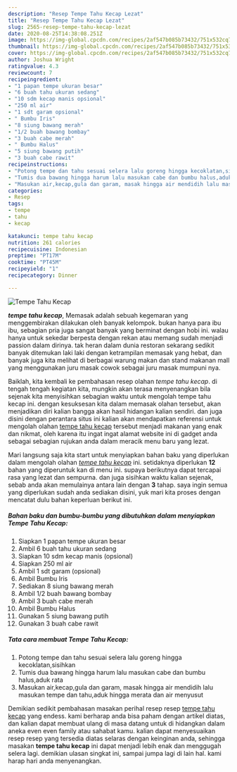 ```yaml
---
description: "Resep Tempe Tahu Kecap Lezat"
title: "Resep Tempe Tahu Kecap Lezat"
slug: 2565-resep-tempe-tahu-kecap-lezat
date: 2020-08-25T14:38:08.251Z
image: https://img-global.cpcdn.com/recipes/2af547b085b73432/751x532cq70/tempe-tahu-kecap-foto-resep-utama.jpg
thumbnail: https://img-global.cpcdn.com/recipes/2af547b085b73432/751x532cq70/tempe-tahu-kecap-foto-resep-utama.jpg
cover: https://img-global.cpcdn.com/recipes/2af547b085b73432/751x532cq70/tempe-tahu-kecap-foto-resep-utama.jpg
author: Joshua Wright
ratingvalue: 4.3
reviewcount: 7
recipeingredient:
- "1 papan tempe ukuran besar"
- "6 buah tahu ukuran sedang"
- "10 sdm kecap manis opsional"
- "250 ml air"
- "1 sdt garam opsional"
- " Bumbu Iris"
- "8 siung bawang merah"
- "1/2 buah bawang bombay"
- "3 buah cabe merah"
- " Bumbu Halus"
- "5 siung bawang putih"
- "3 buah cabe rawit"
recipeinstructions:
- "Potong tempe dan tahu sesuai selera lalu goreng hingga kecoklatan,sisihkan"
- "Tumis dua bawang hingga harum lalu masukan cabe dan bumbu halus,aduk rata"
- "Masukan air,kecap,gula dan garam, masak hingga air mendidih lalu masukan tempe dan tahu,aduk hingga merata dan air menyusut"
categories:
- Resep
tags:
- tempe
- tahu
- kecap

katakunci: tempe tahu kecap 
nutrition: 261 calories
recipecuisine: Indonesian
preptime: "PT17M"
cooktime: "PT45M"
recipeyield: "1"
recipecategory: Dinner

---
```



![Tempe Tahu Kecap](https://img-global.cpcdn.com/recipes/2af547b085b73432/751x532cq70/tempe-tahu-kecap-foto-resep-utama.jpg)

<b><i>tempe tahu kecap</i></b>, Memasak adalah sebuah kegemaran yang menggembirakan dilakukan oleh banyak kelompok. bukan hanya para ibu ibu, sebagian pria juga sangat banyak yang berminat dengan hobi ini. walau hanya untuk sekedar berpesta dengan rekan atau memang sudah menjadi passion dalam dirinya. tak heran dalam dunia restoran sekarang sedikit banyak ditemukan laki laki dengan ketrampilan memasak yang hebat, dan banyak juga kita melihat di berbagai warung makan dan stand makanan mall yang menggunakan juru masak cowok sebagai juru masak mumpuni nya.



Baiklah, kita kembali ke pembahasan resep olahan <i>tempe tahu kecap</i>. di tengah tengah kegiatan kita, mungkin akan terasa menyenangkan bila sejenak kita menyisihkan sebagian waktu untuk mengolah tempe tahu kecap ini. dengan kesuksesan kita dalam memasak olahan tersebut, akan menjadikan diri kalian bangga akan hasil hidangan kalian sendiri. dan juga disini dengan perantara situs ini kalian akan mendapatkan referensi untuk mengolah olahan <u>tempe tahu kecap</u> tersebut menjadi makanan yang enak dan nikmat, oleh karena itu ingat ingat alamat website ini di gadget anda sebagai sebagian rujukan anda dalam meracik menu baru yang lezat.


Mari langsung saja kita start untuk menyiapkan bahan baku yang diperlukan dalam mengolah olahan <u><i>tempe tahu kecap</i></u> ini. setidaknya diperlukan <b>12</b> bahan yang diperuntuk kan di menu ini. supaya berikutnya dapat tercapai rasa yang lezat dan sempurna. dan juga sisihkan waktu kalian sejenak, sebab anda akan memulainya antara lain dengan <b>3</b> tahap. saya ingin semua yang diperlukan sudah anda sediakan disini, yuk mari kita proses dengan mencatat dulu bahan keperluan berikut ini.

<!--inarticleads1-->

##### Bahan baku dan bumbu-bumbu yang dibutuhkan dalam menyiapkan Tempe Tahu Kecap:

1. Siapkan 1 papan tempe ukuran besar
1. Ambil 6 buah tahu ukuran sedang
1. Siapkan 10 sdm kecap manis (opsional)
1. Siapkan 250 ml air
1. Ambil 1 sdt garam (opsional)
1. Ambil  Bumbu Iris
1. Sediakan 8 siung bawang merah
1. Ambil 1/2 buah bawang bombay
1. Ambil 3 buah cabe merah
1. Ambil  Bumbu Halus
1. Gunakan 5 siung bawang putih
1. Gunakan 3 buah cabe rawit




<!--inarticleads2-->

##### Tata cara membuat Tempe Tahu Kecap:

1. Potong tempe dan tahu sesuai selera lalu goreng hingga kecoklatan,sisihkan
1. Tumis dua bawang hingga harum lalu masukan cabe dan bumbu halus,aduk rata
1. Masukan air,kecap,gula dan garam, masak hingga air mendidih lalu masukan tempe dan tahu,aduk hingga merata dan air menyusut




Demikian sedikit pembahasan masakan perihal resep resep <u>tempe tahu kecap</u> yang endess. kami berharap anda bisa paham dengan artikel diatas, dan kalian dapat membuat ulang di masa datang untuk di hidangkan dalam aneka even even family atau sahabat kamu. kalian dapat menyesuaikan resep resep yang tersedia diatas selaras dengan keinginan anda, sehingga masakan <b>tempe tahu kecap</b> ini dapat menjadi lebih enak dan menggugah selera lagi. demikian ulasan singkat ini, sampai jumpa lagi di lain hal. kami harap hari anda menyenangkan.
